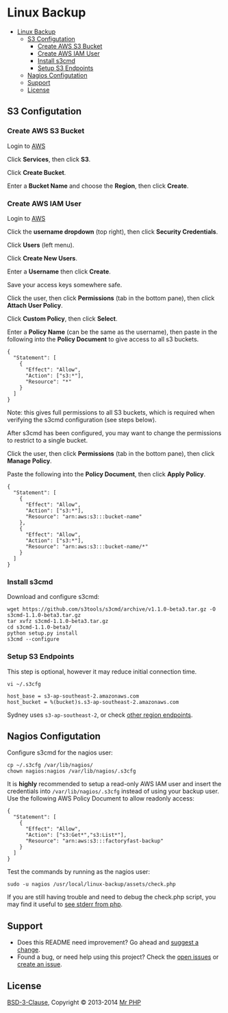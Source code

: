 # Linux Backup

- [Linux Backup](#linux-backup)
	- [S3 Configutation](#s3-configutation)
		- [Create AWS S3 Bucket](#create-aws-s3-bucket)
		- [Create AWS IAM User](#create-aws-iam-user)
		- [Install s3cmd](#install-s3cmd)
		- [Setup S3 Endpoints](#setup-s3-endpoints)
	- [Nagios Configutation](#nagios-configutation)
	- [Support](#support)
	- [License](#license)
	 
	
## S3 Configutation


### Create AWS S3 Bucket

Login to [AWS](https://console.aws.amazon.com)

Click **Services**, then click **S3**.

Click **Create Bucket**.

Enter a **Bucket Name** and choose the **Region**, then click **Create**.


### Create AWS IAM User

Login to [AWS](https://console.aws.amazon.com)

Click the **username dropdown** (top right), then click **Security Credentials**.

Click **Users** (left menu).

Click **Create New Users**.

Enter a **Username** then click **Create**.

Save your access keys somewhere safe.

Click the user, then click **Permissions** (tab in the bottom pane), then click **Attach User Policy**.

Click **Custom Policy**, then click **Select**.

Enter a **Policy Name** (can be the same as the username), then paste in the following into the **Policy Document** to give access to all s3 buckets.

```
{
  "Statement": [
    {
      "Effect": "Allow",
      "Action": ["s3:*"],
      "Resource": "*"
    }
  ]
}
```

Note: this gives full permissions to all S3 buckets, which is required when verifying the s3cmd configuration (see steps below).

After s3cmd has been configured, you may want to change the permissions to restrict to a single bucket.

Click the user, then click **Permissions** (tab in the bottom pane), then click **Manage Policy**.

Paste the following into the **Policy Document**, then click **Apply Policy**.

```
{
  "Statement": [
    {
      "Effect": "Allow",
      "Action": ["s3:*"],
      "Resource": "arn:aws:s3:::bucket-name"
    },
    {
      "Effect": "Allow",
      "Action": ["s3:*"],
      "Resource": "arn:aws:s3:::bucket-name/*"
    }
  ]
}
```


### Install s3cmd

Download and configure s3cmd:

```
wget https://github.com/s3tools/s3cmd/archive/v1.1.0-beta3.tar.gz -O s3cmd-1.1.0-beta3.tar.gz
tar xvfz s3cmd-1.1.0-beta3.tar.gz
cd s3cmd-1.1.0-beta3/
python setup.py install
s3cmd --configure
```


### Setup S3 Endpoints

This step is optional, however it may reduce initial connection time.

`vi ~/.s3cfg`

```
host_base = s3-ap-southeast-2.amazonaws.com
host_bucket = %(bucket)s.s3-ap-southeast-2.amazonaws.com
```

Sydney uses `s3-ap-southeast-2`, or check [other region endpoints](http://docs.aws.amazon.com/general/latest/gr/rande.html).


## Nagios Configutation

Configure s3cmd for the nagios user:

```
cp ~/.s3cfg /var/lib/nagios/
chown nagios:nagios /var/lib/nagios/.s3cfg
```

It is **highly** recommended to setup a read-only AWS IAM user and insert the credentials into `/var/lib/nagios/.s3cfg` instead of using your backup user.  Use the following AWS Policy Document to allow readonly access:

```
{
  "Statement": [
    {
      "Effect": "Allow",
      "Action": ["s3:Get*","s3:List*"],
      "Resource": "arn:aws:s3:::factoryfast-backup"
    }
  ]
}
```

Test the commands by running as the nagios user:

```
sudo -u nagios /usr/local/linux-backup/assets/check.php
```

If you are still having trouble and need to debug the check.php script, you may find it useful to [see stderr from php](http://stackoverflow.com/questions/2320608/php-stderr-after-exec).


## Support

- Does this README need improvement?  Go ahead and [suggest a change](https://github.com/cornernote/linux-backup/edit/master/README.md).
- Found a bug, or need help using this project?  Check the [open issues](https://github.com/cornernote/linux-backup/issues) or [create an issue](https://github.com/cornernote/linux-backup/issues/new).


## License

[BSD-3-Clause](https://raw.github.com/cornernote/linux-backup/master/LICENSE), Copyright © 2013-2014 [Mr PHP](mailto:info@mrphp.com.au)
